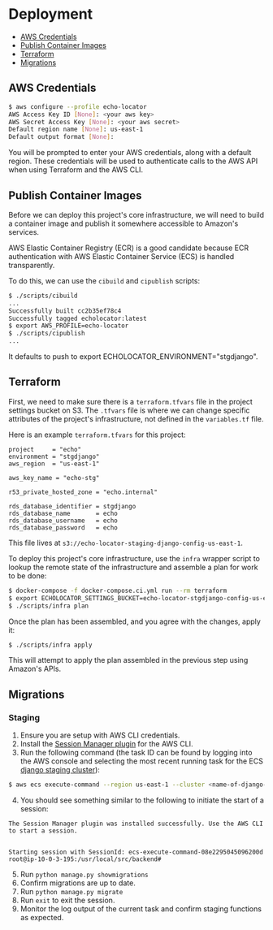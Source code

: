 # Deployment

- [AWS Credentials](#aws-credentials)
- [Publish Container Images](#publish-container-images)
- [Terraform](#terraform)
- [Migrations](#migrations)

## AWS Credentials

```bash
$ aws configure --profile echo-locator
AWS Access Key ID [None]: <your aws key>
AWS Secret Access Key [None]: <your aws secret>
Default region name [None]: us-east-1
Default output format [None]:
```

You will be prompted to enter your AWS credentials, along with a default region. These credentials will be used to authenticate calls to the AWS API when using Terraform and the AWS CLI.

## Publish Container Images

Before we can deploy this project's core infrastructure, we will need to build a container image and publish it somewhere accessible to Amazon's services.

AWS Elastic Container Registry (ECR) is a good candidate because ECR authentication with AWS Elastic Container Service (ECS) is handled transparently.

To do this, we can use the `cibuild` and `cipublish` scripts:

```bash
$ ./scripts/cibuild
...
Successfully built cc2b35ef78c4
Successfully tagged echolocator:latest
$ export AWS_PROFILE=echo-locator
$ ./scripts/cipublish
...
```

It defaults to push to export ECHOLOCATOR_ENVIRONMENT="stgdjango".

## Terraform

First, we need to make sure there is a `terraform.tfvars` file in the project settings bucket on S3. The `.tfvars` file is where we can change specific attributes of the project's infrastructure, not defined in the `variables.tf` file.

Here is an example `terraform.tfvars` for this project:

```hcl
project     = "echo"
environment = "stgdjango"
aws_region  = "us-east-1"

aws_key_name = "echo-stg"

r53_private_hosted_zone = "echo.internal"

rds_database_identifier = stgdjango
rds_database_name       = echo
rds_database_username   = echo
rds_database_password   = echo
```

This file lives at `s3://echo-locator-staging-django-config-us-east-1`.

To deploy this project's core infrastructure, use the `infra` wrapper script to lookup the remote state of the infrastructure and assemble a plan for work to be done:

```bash
$ docker-compose -f docker-compose.ci.yml run --rm terraform
$ export ECHOLOCATOR_SETTINGS_BUCKET=echo-locator-stgdjango-config-us-east-1
$ ./scripts/infra plan
```

Once the plan has been assembled, and you agree with the changes, apply it:

```bash
$ ./scripts/infra apply
```

This will attempt to apply the plan assembled in the previous step using Amazon's APIs.

## Migrations

### Staging

1. Ensure you are setup with AWS CLI credentials.
2. Install the [Session Manager plugin](https://docs.aws.amazon.com/systems-manager/latest/userguide/session-manager-working-with-install-plugin.html) for the AWS CLI.
3. Run the following command (the task ID can be found by logging into the AWS console and selecting the most recent running task for the ECS [django staging cluster](https://us-east-1.console.aws.amazon.com/ecs/home?region=us-east-1#/clusters/ecsechostgdjangoCluster/tasks)):
```bash
$ aws ecs execute-command --region us-east-1 --cluster <name-of-django-staging-cluster> --task <current-task-id> --container django --command "/bin/bash" --interactive
```
4. You should see something similar to the following to initiate the start of a session:
```
The Session Manager plugin was installed successfully. Use the AWS CLI to start a session.


Starting session with SessionId: ecs-execute-command-08e2295045096200d
root@ip-10-0-3-195:/usr/local/src/backend#
```
5. Run `python manage.py showmigrations`
6. Confirm migrations are up to date.
7. Run `python manage.py migrate`
8. Run `exit` to exit the session.
9. Monitor the log output of the current task and confirm staging functions as expected.
